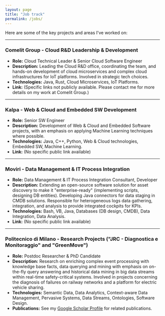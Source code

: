```yaml
---
layout: page
title: "Job track"
permalink: /jobs/
---
```


Here are some of the key projects and areas I've worked on:

---

### **Comelit Group - Cloud R&D Leadership & Development**
* **Role:** Cloud Technical Leader & Senior Cloud Software Engineer
* **Description:** Leading the Cloud R&D office, coordinating the team, and hands-on development of cloud microservices and complex cloud infrastructures for IoT platforms. Involved in strategic tech choices.
* **Technologies:** Java, Rust, Cloud Microservices, IoT Platforms.
* **Link:** (Specific links not publicly available. Please contact me for more details on my work at Comelit Group.)

---

### **Kalpa - Web & Cloud and Embedded SW Development**
* **Role:** Senior SW Engineer
* **Description:** Development of Web & Cloud and Embedded Software projects, with an emphasis on applying Machine Learning techniques where possible.
* **Technologies:** Java, C++, Python, Web & Cloud technologies, Embedded SW, Machine Learning.
* **Link:** (No specific public link available)

---

### **Moviri - Data Management & IT Process Integration**
* **Role:** Data Management & IT Process Integration Consultant, Developer
* **Description:** Extending an open-source software solution for asset discovery to make it "enterprise-ready" (implementing scripts, designing DB entities). Developing Java connectors for data staging in CMDB solutions. Responsible for heterogeneous logs data gathering, integration, and analysis to provide integrated cockpits for KPIs.
* **Technologies:** Bash, VB, Java, Databases (DB design, CMDB), Data Integration, Data Analysis.
* **Link:** (No specific public link available)

---

### **Politecnico di Milano - Research Projects ("JRC - Diagnostica e Monitoraggio" and "GreenMove")**
* **Role:** Postdoc Researcher & PhD Candidate
* **Description:** Research on enriching complex event processing with knowledge base facts, data querying and mining with emphasis on on-the-fly query answering and historical data mining in big data streams within real-time safety-critical systems. Involved in projects concerning the diagnosis of failures on railway networks and a platform for electric vehicle sharing.
* **Technologies:** Semantic Data, Data Analytics, Context-aware Data Management, Pervasive Systems, Data Streams, Ontologies, Software Design.
* **Publications:** See my [Google Scholar Profile](https://scholar.google.com/citations?user=nf5UkRAAAAAJ) for related publications.
